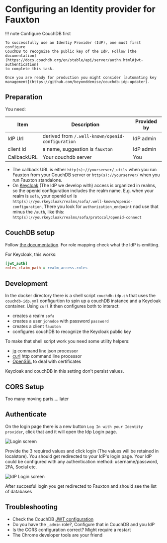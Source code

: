 # Configuring an Identity provider for Fauxton

!!! note Configure CouchDB first

    To successfully use an Identiy Provider (IdP), one must first configure
    CouchDB to recognize the public key of the IdP. Follow [the documentation](https://docs.couchdb.org/en/stable/api/server/authn.html#jwt-authentication)
    to complete this task.

    Once you are ready for production you might consider [automating key management](https://github.com/beyonddemise/couchdb-idp-updater).

## Preparation

You need:

| Item        | Description                                      | Provided by |
| ----------- | ------------------------------------------------ | ----------- |
| IdP Url     | derived from `/.well-known/openid-configuration` | IdP admin   |
| client id   | a name, suggestion is `fauxton`                  | IdP admin   |
| CallbackURL | Your couchdb server                              | You         |

- The callback URL is either `http(s)://yourserver/_utils` when you run Fauxton from your CouchDB server or `http(s)://yourserver/` when you run Fauxton standalone.
- On [Keycloak](https://www.keycloak.org/) (The IdP we develop with) access is organized in realms, so the openid configuration includes the realm name. E.g. when your realm is `sofa`, your openid url is `http(s)://yourkeycloak/realms/sofa/.well-known/openid-configuration`, There you look for `authorization_endpoint` nad use that minus the `/auth`, like this: `http(s)://yourkeycloak/realms/sofa/protocol/openid-connect`

## CouchDB setup

Follow [the documentation](https://docs.couchdb.org/en/stable/api/server/authn.html#jwt-authentication). For role mapping check what the IdP is emitting.

For Keycloak, this works:

```ini
[jwt_auth]
roles_claim_path = realm_access.roles
```

## Development

In the docker directory there is a shell script `couchdb-idp.sh` that uses the `couchdb-idp.yml` configurtion to spin up a couchDB instance and a Keycloak container. Using `curl` it then configures both to interact:

- creates a realm `sofa`
- creates a user `johndoe` with password `password`
- creates a client `fauxton`
- configures couchDB to recognize the Keycloak public key

To make that shell script work you need some utility helpers:

- [jq](https://jqlang.github.io/jq/) command line json processor
- [curl](https://curl.se/) http command line processor
- [OpenSSL](https://www.openssl.org/) to deal with certificates

Keycloak and couchDB in this setting don't persist values.

## CORS Setup

Too many moving parts.... later

## Authenticate

On the login page there is a new button `Log In with your Identity provider`, click that and it will open the Idp Login page.

![Login screen](https://github.com/user-attachments/assets/5d15c0ec-93c9-434f-b13f-429eaf813495)

Provide the 3 required values and click login (The values will be retained in localstore). You should get redirected to your IdP's login page. Your IdP could be configured with any authentication method: username/password, 2FA, Social etc.

![IdP Login screen](https://github.com/user-attachments/assets/93d3d11f-decd-4658-9ae8-df588ee2beff)

After succesful login you get redirected to Fauxton and should see the list of databases

## Troubleshooting

- Check the CouchDB [JWT configuration](https://docs.couchdb.org/en/stable/api/server/authn.html#jwt-authentication)
- Do you have the `_admin` role?, Configure that in CouchDB and you IdP
- Is the CORS configuration correct? Might require a restart
- The Chrome developer tools are your friend
